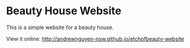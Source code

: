 # Beauty House Website

This is a simple website for a beauty house.

View it online: http://andrewnguyen-nsw.github.io/etchofbeauty-website

